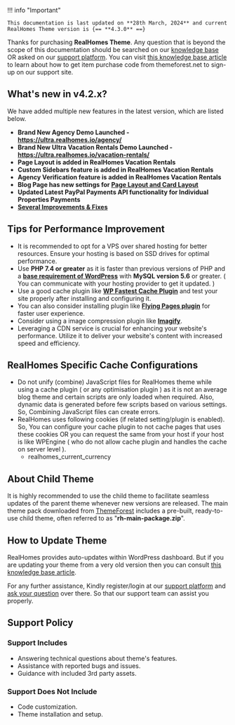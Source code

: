 !!! info "Important"

    This documentation is last updated on **28th March, 2024** and current RealHomes Theme version is {== **4.3.0** ==}

Thanks for purchasing **RealHomes Theme**. Any question that is beyond the scope of this documentation should be searched on our <a target="_blank" href="https://support.inspirythemes.com/">knowledge base</a> OR asked on our <a target="_blank" href="https://support.inspirythemes.com/login-register/">support platform</a>. You can visit <a target="_blank" href="https://support.inspirythemes.com/knowledgebase/how-to-get-themeforest-item-purchase-code/">this knowledge base article</a> to learn about how to get item purchase code from themeforest.net to sign-up on our support site.

## What's new in v4.2.x?

We have added multiple new features in the latest version, which are listed below.

- <strong>Brand New Agency Demo Launched - <a target="_blank" href="https://ultra.realhomes.io/agency/">https://ultra.realhomes.io/agency/</a></strong>
- <strong>Brand New Ultra Vacation Rentals Demo Launched - <a target="_blank" href="https://ultra.realhomes.io/vacation-rentals/">https://ultra.realhomes.io/vacation-rentals/</a></strong>
- <strong>Page Layout is added in RealHomes Vacation Rentals</strong>
- <strong>Custom Sidebars feature is added in RealHomes Vacation Rentals</strong>
- <strong>Agency Verification feature is added in RealHomes Vacation Rentals</strong>
- <strong>Blog Page has new settings for <a href="https://realhomes.io/documentation/news-page/#blog-page-settings" target="_blank">Page Layout and Card Layout</a></strong>
- <strong>Updated Latest PayPal Payments API functionality for Individual Properties Payments</strong>
- <strong><a href="https://realhomes.io/changelog/" target="_blank">Several Improvements & Fixes</a></strong>

## Tips for Performance Improvement
* It is recommended to opt for a VPS over shared hosting for better resources. Ensure your hosting is based on SSD drives for optimal performance.
* Use **PHP 7.4 or greater** as it is faster than previous versions of PHP and a <strong><a href="https://wordpress.org/about/requirements/" target="_blank">base requirement of WordPress</a></strong> with **MySQL version 5.6** or greater. ( You can communicate with your hosting provider to get it updated. )
* Use a good cache plugin like <strong><a href="https://wordpress.org/plugins/wp-fastest-cache/" target="_blank">WP Fastest Cache Plugin</a></strong> and test your site properly after installing and configuring it. 
* You can also consider installing plugin like  <strong><a href="https://wordpress.org/plugins/flying-pages/" target="_blank">Flying Pages plugin</a></strong> for faster user experience.
* Consider using a image compression plugin like <strong><a href="https://wordpress.org/plugins/imagify/" target="_blank">Imagify</a></strong>.
* Leveraging a CDN service is crucial for enhancing your website's performance. Utilize it to deliver your website's content with increased speed and efficiency.

## RealHomes Specific Cache Configurations

* Do not unify (combine) JavaScript files for RealHomes theme while using a cache plugin ( or any optimisation plugin ) as it is not an average blog theme and certain scripts are only loaded when required. Also, dynamic data is generated before few scripts based on various settings. So, Combining JavaScript files can create errors.
* RealHomes uses following cookies (if related setting/plugin is enabled). So, You can configure your cache plugin to not cache pages that uses these cookies OR you can request the same from your host if your host is like WPEngine ( who do not allow cache plugin and handles the cache on server level ).
    - realhomes_current_currency

## About Child Theme

It is highly recommended to use the child theme to facilitate seamless updates of the parent theme whenever new versions are released. The main theme pack downloaded from <a target="_blank" href="https://themeforest.net/downloads">ThemeForest</a> includes a pre-built, ready-to-use child theme, often referred to as "**rh-main-package.zip**".

## How to Update Theme
RealHomes provides auto-updates within WordPress dashboard. But if you are updating your theme from a very old version then you can consult <a target="_blank" href="https://support.inspirythemes.com/knowledgebase/how-to-update-realhomes-theme-to-the-latest-version/">this knowledge base article</a>.

For any further assistance, Kindly register/login at our <a target="_blank" href="https://support.inspirythemes.com/login-register/">support platform</a> and <a target="_blank" href="https://support.inspirythemes.com/ask-question/">ask your question</a> over there. So that our support team can assist you properly.

## Support Policy

### **Support Includes**

- Answering technical questions about theme's features.
- Assistance with reported bugs and issues.
- Guidance with included 3rd party assets.

### **Support Does Not Include**

- Code customization.
- Theme installation and setup.